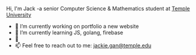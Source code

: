 Hi, I'm Jack -a senior Computer Science & Mathematics student at [Temple University][templeWeb]

- 🔭 I’m currently working on portfolio a new website 
- 🌱 I’m currently learning JS, golang, firebase
- :slightly_smiling_face:
- 📫 Feel free to reach out to me: jackie.gan@temple.edu

<!--
**jiajingan/jiajingan** is a ✨ _special_ ✨ repository because its `README.md` (this file) appears on your GitHub profile.

Here are some ideas to get you started:

- 🔭 I’m currently working on ...
- 🌱 I’m currently learning ...
- 👯 I’m looking to collaborate on ...
- 🤔 I’m looking for help with ...
- 💬 Ask me about ...
- 📫 How to reach me: ...
- 😄 Pronouns: ...
- ⚡ Fun fact: ...
-->
[templeWeb]: https://www.temple.edu/
